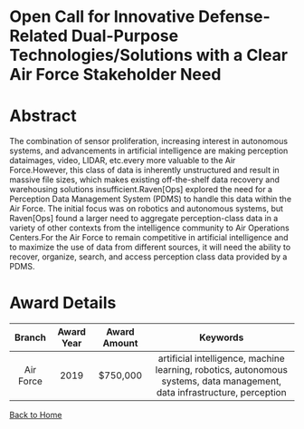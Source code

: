 
Open Call for Innovative Defense-Related Dual-Purpose Technologies/Solutions with a Clear Air Force Stakeholder Need
====================================================================================================================

# Abstract


The combination of sensor proliferation, increasing interest in autonomous systems, and advancements in artificial intelligence are making perception dataimages, video, LIDAR, etc.every more valuable to the Air Force.However, this class of data is inherently unstructured and result in massive file sizes, which makes existing off-the-shelf data recovery and warehousing solutions insufficient.Raven[Ops] explored the need for a Perception Data Management System (PDMS) to handle this data within the Air Force. The initial focus was on robotics and autonomous systems, but Raven[Ops] found a larger need to aggregate perception-class data in a variety of other contexts from the intelligence community to Air Operations Centers.For the Air Force to remain competitive in artificial intelligence and to maximize the use of data from different sources, it will need the ability to recover, organize, search, and access perception class data provided by a PDMS.  

# Award Details

|Branch|Award Year|Award Amount|Keywords|
| :---: | :---: | :---: | :---: |
|Air Force|2019|$750,000|artificial intelligence, machine learning, robotics, autonomous systems, data management, data infrastructure, perception|
  
  


[Back to Home](https://github.com/chrischow/dod_sbir_awards)